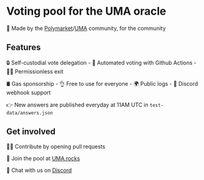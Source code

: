 # Voting pool for the UMA oracle

🤝 Made by the [Polymarket](https://polymarket.com/)/[UMA](https://uma.xyz/) community, for the community

## Features
🔒 Self-custodial vote delegation - 🤖 Automated voting with Github Actions - 💁‍♂️ Permissionless exit

🛢️ Gas sponsorship - 👌 Free to use for everyone - 🌍 Public logs - 👾 Discord webhook support



👉 New answers are published everyday at 11AM UTC in `test-data/answers.json`

## Get involved
👨‍💻 Contribute by opening pull requests

👋 Join the pool at [UMA.rocks](https://www.uma.rocks/)

👾 Chat with us on [Discord](https://discord.gg/nqxpBsv26A)
